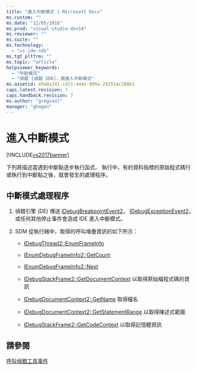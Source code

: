 ```yaml
---
title: "進入中斷模式 | Microsoft Docs"
ms.custom: ""
ms.date: "12/05/2016"
ms.prod: "visual-studio-dev14"
ms.reviewer: ""
ms.suite: ""
ms.technology: 
  - "vs-ide-sdk"
ms.tgt_pltfrm: ""
ms.topic: "article"
helpviewer_keywords: 
  - "中斷模式"
  - "偵錯 [偵錯 SDK]，請進入中斷模式"
ms.assetid: e9a8a241-cd21-4d4e-999a-283554c288b1
caps.latest.revision: 7
caps.handback.revision: 7
ms.author: "gregvanl"
manager: "ghogen"
---
```

# 進入中斷模式
[!INCLUDE[vs2017banner](../../code-quality/includes/vs2017banner.md)]

下列將描述當遇到中斷點逐步執行函式、 執行中，有的資料指標的原始程式碼行或執行到中斷點之後，就會發生的處理程序。  
  
## 中斷模式處理程序  
  
1.  偵錯引擎 \(DE\) 傳送 [IDebugBreakpointEvent2](../../extensibility/debugger/reference/idebugbreakpointevent2.md)，  [IDebugExceptionEvent2](../../extensibility/debugger/reference/idebugexceptionevent2.md)，或任何其他停止事件會造成 IDE 進入中斷模式。  
  
2.  SDM 從執行緒中，取得的呼叫堆疊資訊的如下所示：  
  
    -   [IDebugThread2::EnumFrameInfo](../../extensibility/debugger/reference/idebugthread2-enumframeinfo.md)  
  
    -   [IEnumDebugFrameInfo2::GetCount](../Topic/IEnumDebugFrameInfo2::GetCount.md)  
  
    -   [IEnumDebugFrameInfo2::Next](../Topic/IEnumDebugFrameInfo2::Next.md)  
  
    -   [IDebugStackFrame2::GetDocumentContext](../../extensibility/debugger/reference/idebugstackframe2-getdocumentcontext.md) 以取得原始檔程式碼的資訊  
  
    -   [IDebugDocumentContext2::GetName](../../extensibility/debugger/reference/idebugdocumentcontext2-getname.md) 取得檔名  
  
    -   [IDebugDocumentContext2::GetStatementRange](../../extensibility/debugger/reference/idebugdocumentcontext2-getstatementrange.md) 以取得陳述式範圍  
  
    -   [IDebugStackFrame2::GetCodeContext](../Topic/IDebugStackFrame2::GetCodeContext.md) 以取得記憶體資訊  
  
## 請參閱  
 [呼叫偵錯工具事件](../../extensibility/debugger/calling-debugger-events.md)